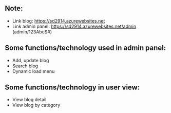 ## Note:
- Link blog: https://sd2914.azurewebsites.net
- Link admin panel: https://sd2914.azurewebsites.net/admin (admin/123Abc$#)

## Some functions/technology used in admin panel:
- Add, update blog
- Search blog
- Dynamic load menu

## Some functions/technology in user view:
- View blog detail
- View blog by category
